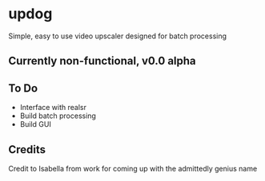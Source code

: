 # updog
Simple, easy to use video upscaler designed for batch processing

## Currently non-functional,  v0.0 alpha

## To Do
- Interface with realsr
- Build batch processing
- Build GUI

## Credits
Credit to Isabella from work for coming up with the admittedly genius name